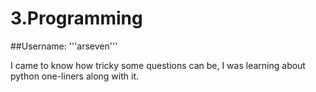 # 3.Programming
##Username: '''arseven'''

I came to know how tricky some questions can be, I was learning about python one-liners along with it.



